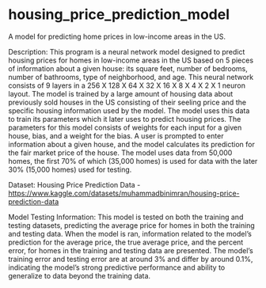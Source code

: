 # housing_price_prediction_model
A model for predicting home prices in low-income areas in the US.

Description: This program is a neural network model designed to predict housing prices for homes
in low-income areas in the US based on 5 pieces of information about a given house: 
its square feet, number of bedrooms, number of bathrooms, type of neighborhood, and age. 
This neural network consists of 9 layers in a 256 X 128 X 64 X 32 X 16 X 8 X 4 X 2 X 1 neuron 
layout. The model is trained by a large amount of housing data about previously sold houses in the 
US consisting of their seeling price and the specific housing information used by the model. 
The model uses this data to train its parameters which it later uses to predict housing prices. 
The parameters for this model consists of weights for each input for a given house, bias, and 
a weight for the bias. A user is prompted to enter information about a given house, and the model 
calculates its prediction for the fair market price of the house. The model uses data from 50,000
homes, the first 70% of which (35,000 homes) is used for data with the later 30% (15,000 homes)
used for testing.

Dataset: Housing Price Prediction Data -
https://www.kaggle.com/datasets/muhammadbinimran/housing-price-prediction-data

Model Testing Information: This model is tested on both the training and testing datasets, predicting the average price for homes in both the training and testing data. When the model is ran, information related to the model’s prediction for the average price, the true average price, and the percent error, for homes in the training and testing data are presented. The model’s training error and testing error are at around 3% and differ by around 0.1%, indicating the model’s strong predictive performance and ability to generalize to data beyond the training data.
